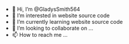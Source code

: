 - 👋 Hi, I’m @GladysSmith564
- 👀 I’m interested in website source code
- 🌱 I’m currently learning website source code
- 💞️ I’m looking to collaborate on ...
- 📫 How to reach me ...

<!---
GladysSmith564/GladysSmith564 is a ✨ special ✨ repository because its `README.md` (this file) appears on your GitHub profile.
You can click the Preview link to take a look at your changes.
--->

